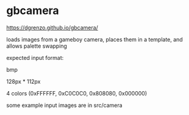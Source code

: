 # gbcamera

https://dgrenzo.github.io/gbcamera/

loads images from a gameboy camera, places them in a template, and allows palette swapping

expected input format:

bmp

128px * 112px 

4 colors (0xFFFFFF, 0xC0C0C0, 0x808080, 0x000000)


some example input images are in src/camera
